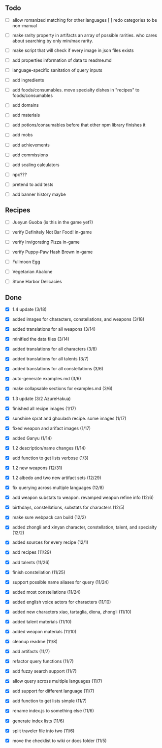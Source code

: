 ## Todo
- [ ] allow romanized matching for other languages
  [ ] redo categories to be non-manual
- [ ] make rarity property in artifacts an array of possible rarities. who cares about searching by only min/max rarity.
- [ ] make script that will check if every image in json files exists 

- [ ] add properties information of data to readme.md
- [ ] language-specific sanitation of query inputs
- [ ] add ingredients
- [ ] add foods/consumables. move specialty dishes in "recipes" to foods/consumables
- [ ] add domains
- [ ] add materials
- [ ] add potions/consumables before that other npm library finishes it
- [ ] add mobs
- [ ] add achievements
- [ ] add commissions
- [ ] add scaling calculators
- [ ] npc???
- [ ] pretend to add tests
- [ ] add banner history maybe

## Recipes
- [ ] Jueyun Guoba (is this in the game yet?)
- [ ] verify Definitely Not Bar Food! in-game
- [ ] verify Invigorating Pizza in-game
- [ ] verify Puppy-Paw Hash Brown in-game
- [ ] Fullmoon Egg
- [ ] Vegetarian Abalone
- [ ] Stone Harbor Delicacies


## Done
- [x] 1.4 update (3/18)
- [x] added images for characters, constellations, and weapons (3/18)
- [x] added translations for all weapons (3/14)
- [x] minified the data files (3/14)
- [x] added translations for all characters (3/8)
- [x] added translations for all talents (3/7)
- [x] added translations for all constellations (3/6)
- [x] auto-generate examples.md (3/6)
- [x] make collapsable sections for examples.md (3/6)
- [x] 1.3 update (3/2 AzureHakua)
- [x] finished all recipe images (1/17)
- [x] sunshine sprat and ghoulash recipe. some images (1/17)
- [x] fixed weapon and arifact images (1/17)
- [x] added Ganyu (1/14)
- [x] 1.2 description/name changes (1/14)
- [x] add function to get lists verbose (1/3)
- [x] 1.2 new weapons (12/31)
- [x] 1.2 albedo and two new artifact sets (12/29)
- [x] fix querying across multiple languages (12/8)
- [x] add weapon substats to weapon. revamped weapon refine info (12/6)
- [x] birthdays, constellations, substats for characters (12/5)
- [x] make sure webpack can build (12/2)
- [x] added zhongli and xinyan character, constellation, talent, and specialty (12/2)
- [x] added sources for every recipe (12/1)
- [x] add recipes (11/29)
- [x] add talents (11/26)
- [x] finish constellation (11/25)
- [x] support possible name aliases for query (11/24)
- [x] added most constellations (11/24)
- [x] added english voice actors for characters (11/10)
- [x] added new characters xiao, tartaglia, diona, zhongli (11/10)
- [x] added talent materials (11/10)
- [x] added weapon materials (11/10)
- [x] cleanup readme (11/8)
- [x] add artifacts (11/7)
- [x] refactor query functions (11/7)
- [x] add fuzzy search support (11/7)
- [x] allow query across multiple languages (11/7)
- [x] add support for different language (11/7)
- [x] add function to get lists simple (11/7)
- [x] rename index.js to something else (11/6)
- [x] generate index lists (11/6)
- [x] split traveler file into two (11/6)
- [x] move the checklist to wiki or docs folder (11/5)

